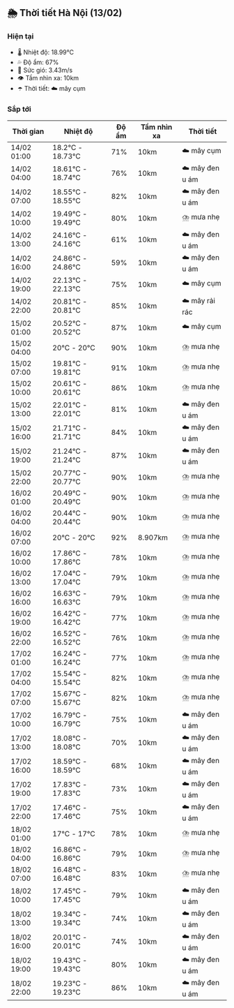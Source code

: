 ## 🌦️ Thời tiết Hà Nội (13/02)

### Hiện tại

- 🌡️ Nhiệt độ: 18.99℃
- 💦 Độ ẩm: 67%
- 💨 Sức gió: 3.43m/s
- 👁️ Tầm nhìn xa: 10km
- ☂️ Thời tiết: ☁️ mây cụm

### Sắp tới

| Thời gian | Nhiệt độ | Độ ẩm | Tầm nhìn xa | Thời tiết |
| --- | --- | --- | --- | --- |
| 14/02 01:00 | 18.2℃ - 18.73℃ | 71% | 10km | ☁️ mây cụm |
| 14/02 04:00 | 18.61℃ - 18.74℃ | 76% | 10km | ☁️ mây đen u ám |
| 14/02 07:00 | 18.55℃ - 18.55℃ | 82% | 10km | ☁️ mây đen u ám |
| 14/02 10:00 | 19.49℃ - 19.49℃ | 80% | 10km | ⛈️ mưa nhẹ |
| 14/02 13:00 | 24.16℃ - 24.16℃ | 61% | 10km | ☁️ mây đen u ám |
| 14/02 16:00 | 24.86℃ - 24.86℃ | 59% | 10km | ☁️ mây đen u ám |
| 14/02 19:00 | 22.13℃ - 22.13℃ | 75% | 10km | ☁️ mây cụm |
| 14/02 22:00 | 20.81℃ - 20.81℃ | 85% | 10km | ☁️ mây rải rác |
| 15/02 01:00 | 20.52℃ - 20.52℃ | 87% | 10km | ☁️ mây cụm |
| 15/02 04:00 | 20℃ - 20℃ | 90% | 10km | ⛈️ mưa nhẹ |
| 15/02 07:00 | 19.81℃ - 19.81℃ | 91% | 10km | ⛈️ mưa nhẹ |
| 15/02 10:00 | 20.61℃ - 20.61℃ | 86% | 10km | ⛈️ mưa nhẹ |
| 15/02 13:00 | 22.01℃ - 22.01℃ | 81% | 10km | ☁️ mây đen u ám |
| 15/02 16:00 | 21.71℃ - 21.71℃ | 84% | 10km | ☁️ mây đen u ám |
| 15/02 19:00 | 21.24℃ - 21.24℃ | 87% | 10km | ☁️ mây đen u ám |
| 15/02 22:00 | 20.77℃ - 20.77℃ | 90% | 10km | ⛈️ mưa nhẹ |
| 16/02 01:00 | 20.49℃ - 20.49℃ | 90% | 10km | ⛈️ mưa nhẹ |
| 16/02 04:00 | 20.44℃ - 20.44℃ | 90% | 10km | ⛈️ mưa nhẹ |
| 16/02 07:00 | 20℃ - 20℃ | 92% | 8.907km | ⛈️ mưa nhẹ |
| 16/02 10:00 | 17.86℃ - 17.86℃ | 78% | 10km | ⛈️ mưa nhẹ |
| 16/02 13:00 | 17.04℃ - 17.04℃ | 79% | 10km | ⛈️ mưa nhẹ |
| 16/02 16:00 | 16.63℃ - 16.63℃ | 79% | 10km | ⛈️ mưa nhẹ |
| 16/02 19:00 | 16.42℃ - 16.42℃ | 77% | 10km | ⛈️ mưa nhẹ |
| 16/02 22:00 | 16.52℃ - 16.52℃ | 76% | 10km | ⛈️ mưa nhẹ |
| 17/02 01:00 | 16.24℃ - 16.24℃ | 77% | 10km | ⛈️ mưa nhẹ |
| 17/02 04:00 | 15.54℃ - 15.54℃ | 82% | 10km | ⛈️ mưa nhẹ |
| 17/02 07:00 | 15.67℃ - 15.67℃ | 82% | 10km | ⛈️ mưa nhẹ |
| 17/02 10:00 | 16.79℃ - 16.79℃ | 75% | 10km | ☁️ mây đen u ám |
| 17/02 13:00 | 18.08℃ - 18.08℃ | 70% | 10km | ☁️ mây đen u ám |
| 17/02 16:00 | 18.59℃ - 18.59℃ | 68% | 10km | ☁️ mây đen u ám |
| 17/02 19:00 | 17.83℃ - 17.83℃ | 73% | 10km | ☁️ mây đen u ám |
| 17/02 22:00 | 17.46℃ - 17.46℃ | 75% | 10km | ☁️ mây đen u ám |
| 18/02 01:00 | 17℃ - 17℃ | 78% | 10km | ⛈️ mưa nhẹ |
| 18/02 04:00 | 16.86℃ - 16.86℃ | 79% | 10km | ⛈️ mưa nhẹ |
| 18/02 07:00 | 16.48℃ - 16.48℃ | 83% | 10km | ⛈️ mưa nhẹ |
| 18/02 10:00 | 17.45℃ - 17.45℃ | 79% | 10km | ☁️ mây đen u ám |
| 18/02 13:00 | 19.34℃ - 19.34℃ | 74% | 10km | ☁️ mây đen u ám |
| 18/02 16:00 | 20.01℃ - 20.01℃ | 74% | 10km | ☁️ mây đen u ám |
| 18/02 19:00 | 19.43℃ - 19.43℃ | 80% | 10km | ☁️ mây đen u ám |
| 18/02 22:00 | 19.23℃ - 19.23℃ | 86% | 10km | ☁️ mây đen u ám |
